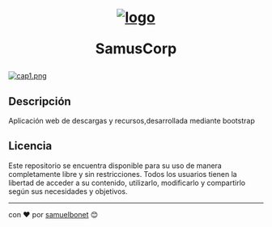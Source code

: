 
<h1 align="center">
  <br>
<a href='https://postimages.org/' target='_blank'><img src='https://i.postimg.cc/25f1Nmmz/logo.png' border='0' alt='logo'/></a>

SamusCorp
  <br>
</h1>


[![cap1.png](https://i.postimg.cc/wB7RV86q/cap1.png)](https://postimg.cc/wtYBqryZ)

## Descripción

Aplicación web de descargas y recursos,desarrollada mediante bootstrap


## Licencia

Este repositorio se encuentra disponible para su uso de manera completamente libre y sin restricciones. Todos los usuarios tienen la libertad de acceder a su contenido, utilizarlo, modificarlo y compartirlo según sus necesidades y objetivos.

---
con ❤️ por [samuelbonet](https://github.com/samuelbonet) 😊
